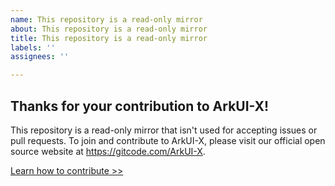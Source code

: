 ```yaml
---
name: This repository is a read-only mirror
about: This repository is a read-only mirror
title: This repository is a read-only mirror
labels: ''
assignees: ''

---
```


## Thanks for your contribution to ArkUI-X!

This repository is a read-only mirror that isn't used for accepting issues or pull requests.
To join and contribute to ArkUI-X, please visit our official open source website at https://gitcode.com/ArkUI-X.

[Learn how to contribute >>](https://gitcode.com/arkui-x/docs/blob/ArkUI-X-5.0.2-Release/en/contribute/how-to-contribute.md)